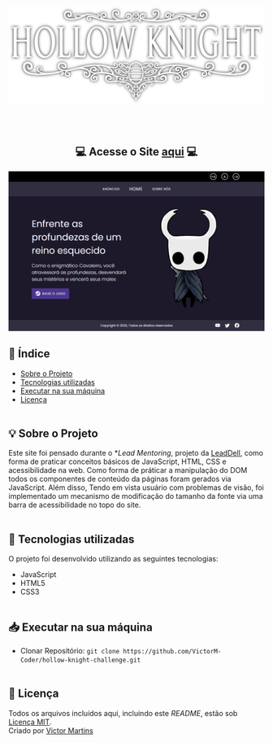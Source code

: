 <p align="center">
  <img width="800" src="hollow-logo.png"/>
  <br>
</p>

<div align="center">
  <br><br>
  
   ## 💻 **Acesse o Site [aqui](https://hollow-knight-challenge.vercel.app)** 💻
  <img src="screencapture-hollow-knight-challenge.png"/>
</div>

## 📑 Índice
- [Sobre o Projeto](#-sobre-o-projeto)
- [Tecnologias utilizadas](#-tecnologias-utilizadas)
- [Executar na sua máquina](#-executar-na-sua-máquina)
- [Licença](#-licença)
</br></br>

## 💡 Sobre o Projeto

Este site foi pensado durante o **Lead Mentoring*, projeto da [LeadDell](https://leadfortaleza.com.br/portal), como forma de praticar conceitos básicos de JavaScript, HTML, CSS e acessibilidade na web. Como forma de práticar a manipulação do DOM todos os componentes de conteúdo da páginas foram gerados via JavaScript. Além disso, Tendo em vista usuário com problemas de visão, foi implementado um mecanismo de modificação do tamanho da fonte via uma barra de acessibilidade no topo do site.
</br></br>
## 🚀 Tecnologias utilizadas

O projeto foi desenvolvido utilizando as seguintes tecnologias:

- JavaScript
- HTML5
- CSS3
<br><br>

## 📥 Executar na sua máquina

- Clonar Repositório: `git clone https://github.com/VictorM-Coder/hollow-knight-challenge.git`
<br><br>    

## 📕 Licença

Todos os arquivos incluídos aqui, incluindo este _README_, estão sob [Licença MIT](./LICENSE).<br>
Criado por [Victor Martins](https://github.com/VictorM-Coder)
